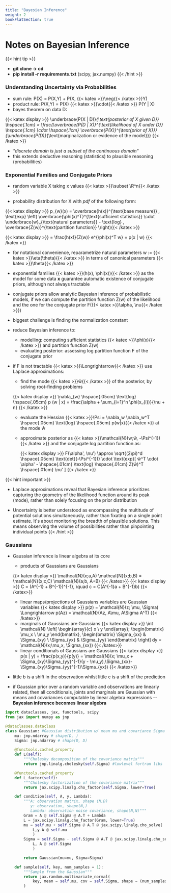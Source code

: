 ```yaml
---
title: "Bayesian Inference"
weight: 2
bookFlatSection: true
---
```


# **Notes on Bayesian Inference**

{{< hint tip >}}
- **git clone -> cd**
- **pip install -r requirements.txt** (scipy, jax.numpy)
{{< /hint >}}

### **Understanding Uncertainty via Probabilities**

- sum rule: P(X) = P(X,Y) + P(X, {{< katex >}}\neg{{< /katex >}}Y)
- product rule: P(X,Y) = P(X)  {{< katex >}}\cdot{{< /katex >}} P(Y | X)
- bayes theorem on data D:

{{< katex display >}}
\underbrace{P(X | D)}_{\text{posterior of X given D}} \hspace{.1cm} = \frac{\overbrace{P(D | X)}^{\text{likelihood of X under D}} \hspace{.1cm} \cdot \hspace{.1cm} \overbrace{P(X)}^{\text{prior of X}}}{\underbrace{P(D)}_{\text{marginalization or evidence of the model}}}
{{< /katex >}}

- *"discrete domain is just a subset of the continuous domain"*
- this extends deductive reasoning (statistics) to plausible reasoning (probabilities)


### **Exponential Families and Conjugate Priors** 

- random variable X taking x values {{< katex >}}\subset \R^n{{< /katex >}}

- probability distribution for X with *pdf* of the following form:

{{< katex display >}}
p_{w}(x) = \overbrace{h(x)}^{\text{base measure}} \, \text{exp} \left( \overbrace{\phi(x)^T}^{\text{sufficient statistics}} \cdot \underbrace{w}_{\text{natural parameters}} - \text{log} \, \overbrace{Z(w)}^{\text{partition function}} \right){{< /katex >}}

{{< katex display >}}
= \frac{h(x)}{Z(w)} e^{\phi(x)^T w} = p(x | w)
{{< /katex >}}

- for notational convenience, reparametrize natural parameters w := {{< katex >}}\eta(\theta){{< /katex >}} in terms of canonical parameters {{< katex >}}\theta{{< /katex >}}

- exponential families  {{< katex >}}(h(x), \phi(x)){{< /katex >}} as the model for some data **x** guarantee automatic existence of conjugate priors, although not always tractable

- conjugate priors allow analytic Bayesian inference of probabilistic models, if we can compute the partition function Z(w) of the likelihood and the one for the conjugate prior F({{< katex >}}\alpha, \nu{{< /katex >}})

- biggest challenge is finding the normalization constant

- reduce Bayesian inference to:
    - modelling: computing sufficient statistics {{< katex >}}\phi(x){{< /katex >}} and partition function Z(w)
    - evaluating posterior: assessing log partition function F of the conjugate prior

- if F is not tractable {{< katex >}}\Longrightarrow{{< /katex >}} use Laplace approximations:
    - find the mode {{< katex >}}ŵ{{< /katex >}} of the posterior, by solving root-finding problems

     {{< katex display >}}
     \nabla_{w} \hspace{.05cm} \text{log} \hspace{.05cm} p (w | x) = \frac{\alpha + \sum_{i=1}^n \phi(x_{i})}{\nu + n}
     {{< /katex >}}

    - evaluate the Hessian {{< katex >}}\Psi = \nabla_w \nabla_w^T \hspace{.05cm} \text{log} \hspace{.05cm} p(w|x){{< /katex >}} at the mode ŵ

    - approximate posterior as {{< katex >}}\mathcal{N}(w;ŵ, -\Psi^{-1}) {{< /katex >}} and the conjugate log partition function as:

      {{< katex display >}}
     F(\alpha', \nu') \approx \sqrt{(2\pi)^d \hspace{.05cm} \text{det}(-\Psi^{-1})} \cdot \text{exp}[ ŵ^T \cdot \alpha' - \hspace{.01cm} \text{log} \hspace{.01cm} Z(ŵ)^T \hspace{.01cm} \nu' ]
     {{< /katex >}}


{{< hint important >}}
- Laplace approximations reveal that Bayesian inference prioritizes capturing the geometry of the likelihood function around its peak (mode), rather than solely focusing on the prior distribution


- Uncertainty is better understood as encompassing the multitude of potential solutions simultaneously, rather than fixating on a single point estimate. It's about monitoring the breadth of plausible solutions. This means observing the volume of possibilities rather than pinpointing individual points
{{< /hint >}}

### **Gaussians**

- Gaussian inference is linear algebra at its core

    - products of Gaussians are Gaussians

    {{< katex display >}}
    \mathcal{N}(x;a,A) \mathcal{N}(x;b,B) = \mathcal{N}(x;c,C) \mathcal{N}(a;b, A+B) 
    {{< /katex>}}
    {{< katex display >}}
    C = (A^{-1} + B^{-1})^{-1}, \quad c = C(A^{-1}a + B^{-1}b)
    {{< /katex>}}
    - linear maps/projections of Gaussians variables are Gaussian variables
    {{< katex display >}}
    p(z) = \mathcal{N}(z; \mu, \Sigma) \Longrightarrow p(Az) = \mathcal{N}(Az, A\mu, A\Sigma A^T)
    {{< /katex>}}
    - marginals of Gaussians are Gaussians 
    {{< katex display >}}
    \int \mathcal{N} \left[ \begin{array}{c} x \\ y \end{array}; \begin{bmatrix} \mu_x \\ \mu_y \end{bmatrix}, \begin{bmatrix} \Sigma_{xx} & \Sigma_{xy} \\ \Sigma_{yx} & \Sigma_{yy} \end{bmatrix} \right] dy = \mathcal{N}(x;\mu_x, \Sigma_{xx})
    {{< /katex>}}
    - linear conditionals of Gaussians are Gaussians
    {{< katex display >}}
    p(x | y) = \frac{p(x,y)}{p(y)} = \mathcal{N}(x; \mu_x + \Sigma_{xy}\Sigma_{yy}^{-1}(y - \mu_y),\Sigma_{xx}-\Sigma_{xy}\Sigma_{yy}^{-1}\Sigma_{yx})
    {{< /katex>}}

- little b is a shift in the observation whilst little c is a shift of the prediction

- if Gaussian prior over a random variable and observations are linearly related, then all conditionals, joints and marginals are Gaussian with means and covariances computable by linear algebra expressions -- **Bayesian inference becomes linear algebra**

```python
import dataclasses, jax, functools, scipy
from jax import numpy as jnp

@dataclasses.dataclass
class Gaussian: #Gaussian distribution w/ mean mu and covariance Sigma
    mu: jnp.ndarray # shape(D, )
    Sigma: jnp.ndarray # shape(D, D)

    @functools.cached_property
    def L(self): 
        """Cholesky decomposition of the covariance matrix"""
        return jnp.linalg.cholesky(self.Sigma) #lowlevel fortran libs

    @functools.cached_property
    def L_factor(self):
        """Cholesky factorization of the covariance matrix"""
        return jax.scipy.linalg.cho_factor(self.Sigma, lower=True)

    def condition(self, A, y, Lambda):
        """A: observation matrix, shape (N,D)
           y: observation, shape(N,)
           Lambda: observation noise covariance, shape(N,N)"""
        Gram = A @ self.Sigma @ A.T + Lambda
        L = jax.scipy.linalg.cho_factor(Gram, lower=True)
        mu = self.mu + self.Sigma @ A.T @ jax.scipy.linalg.cho_solve(
            L,y-A @ self.mu
            )
        Sigma = self.Sigma - self.Sigma @ A.T @ jax.scipy.linalg.cho_solve(
            L, A @ self.Sigma
            )

        return Gaussian(mu=mu, Sigma=Sigma)

    def sample(self, key, num_samples = 1):
        """Sample from the Gaussian"""
        return jax.random.multivariate_normal(
            key, mean = self.mu, cov = self.Sigma, shape = (num_samples,), method = "svd"
        )
```
